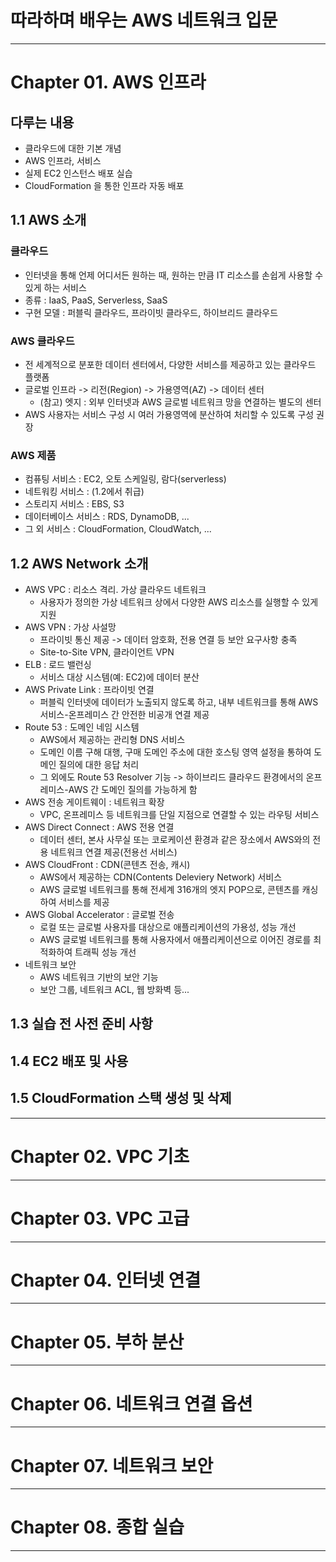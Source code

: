 
# 따라하며 배우는 AWS 네트워크 입문

---

# Chapter 01. AWS 인프라

## 다루는 내용
- 클라우드에 대한 기본 개념
- AWS 인프라, 서비스
- 실제 EC2 인스턴스 배포 실습
- CloudFormation 을 통한 인프라 자동 배포

## 1.1 AWS 소개

### 클라우드
- 인터넷을 통해 언제 어디서든 원하는 때, 원하는 만큼 IT 리소스를 손쉽게 사용할 수 있게 하는 서비스
- 종류 : IaaS, PaaS, Serverless, SaaS
- 구현 모델 : 퍼블릭 클라우드, 프라이빗 클라우드, 하이브리드 클라우드

### AWS 클라우드
- 전 세계적으로 분포한 데이터 센터에서, 다양한 서비스를 제공하고 있는 클라우드 플랫폼
- 글로벌 인프라 -> 리전(Region) -> 가용영역(AZ) -> 데이터 센터
  - (참고) 엣지 : 외부 인터넷과 AWS 글로벌 네트워크 망을 연결하는 별도의 센터
- AWS 사용자는 서비스 구성 시 여러 가용영역에 분산하여 처리할 수 있도록 구성 권장

### AWS 제품
- 컴퓨팅 서비스 : EC2, 오토 스케일링, 람다(serverless)
- 네트워킹 서비스 : (1.2에서 취급)
- 스토리지 서비스 : EBS, S3
- 데이터베이스 서비스 : RDS, DynamoDB, ...
- 그 외 서비스 : CloudFormation, CloudWatch, ...

## 1.2 AWS Network 소개

- AWS VPC : 리소스 격리. 가상 클라우드 네트워크
  - 사용자가 정의한 가상 네트워크 상에서 다양한 AWS 리소스를 실행할 수 있게 지원
- AWS VPN : 가상 사설망
  - 프라이빗 통신 제공 -> 데이터 암호화, 전용 연결 등 보안 요구사항 충족
  - Site-to-Site VPN, 클라이언트 VPN
- ELB : 로드 밸런싱
  - 서비스 대상 시스템(예: EC2)에 데이터 분산
- AWS Private Link : 프라이빗 연결
  - 퍼블릭 인터넷에 데이터가 노출되지 않도록 하고, 내부 네트워크를 통해 AWS 서비스-온프레미스 간 안전한 비공개 연결 제공 
- Route 53 : 도메인 네임 시스템
  - AWS에서 제공하는 관리형 DNS 서비스
  - 도메인 이름 구해 대행, 구매 도메인 주소에 대한 호스팅 영역 설정을 통하여 도메인 질의에 대한 응답 처리
  - 그 외에도 Route 53 Resolver 기능 -> 하이브리드 클라우드 환경에서의 온프레미스-AWS 간 도메인 질의를 가능하게 함
- AWS 전송 게이트웨이 : 네트워크 확장
  - VPC, 온프레미스 등 네트워크를 단일 지점으로 연결할 수 있는 라우팅 서비스
- AWS Direct Connect : AWS 전용 연결
  - 데이터 센터, 본사 사무실 또는 코로케이션 환경과 같은 장소에서 AWS와의 전용 네트워크 연결 제공(전용선 서비스)
- AWS CloudFront : CDN(콘텐츠 전송, 캐시)
  - AWS에서 제공하는 CDN(Contents Deleviery Network) 서비스
  - AWS 글로벌 네트워크를 통해 전세계 316개의 엣지 POP으로, 콘텐츠를 캐싱하여 서비스를 제공
- AWS Global Accelerator : 글로벌 전송
  - 로컬 또는 글로벌 사용자를 대상으로 애플리케이션의 가용성, 성능 개선
  - AWS 글로벌 네트워크를 통해 사용자에서 애플리케이션으로 이어진 경로를 최적화하여 트래픽 성능 개선
- 네트워크 보안
  - AWS 네트워크 기반의 보안 기능
  - 보안 그룹, 네트워크 ACL, 웹 방화벽 등...

## 1.3 실습 전 사전 준비 사항

## 1.4 EC2 배포 및 사용

## 1.5 CloudFormation 스택 생성 및 삭제

---

# Chapter 02. VPC 기초

---

# Chapter 03. VPC 고급

---

# Chapter 04. 인터넷 연결

---

# Chapter 05. 부하 분산

---

# Chapter 06. 네트워크 연결 옵션

---

# Chapter 07. 네트워크 보안

---

# Chapter 08. 종합 실습

---
